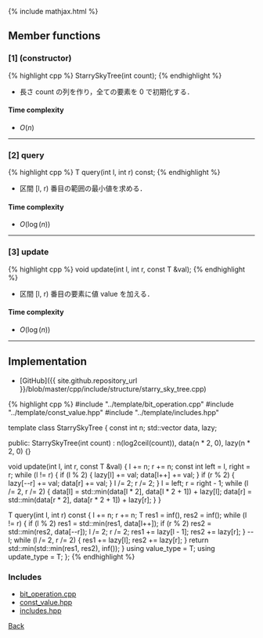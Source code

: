 {% include mathjax.html %}

## Member functions

### [1] (constructor)
{% highlight cpp %}
StarrySkyTree(int count);
{% endhighlight %}

- 長さ count の列を作り，全ての要素を 0 で初期化する．

#### Time complexity

- $O(n)$

---------------------------------------

### [2] query
{% highlight cpp %}
T query(int l, int r) const;
{% endhighlight %}

- 区間 [l, r) 番目の範囲の最小値を求める．

#### Time complexity

- $O(\log(n))$

---------------------------------------

### [3] update
{% highlight cpp %}
void update(int l, int r, const T &val);
{% endhighlight %}

- 区間 [l, r) 番目の要素に値 value を加える．

#### Time complexity

- $O(\log(n))$

---------------------------------------

## Implementation

- [GitHub]({{ site.github.repository_url }}/blob/master/cpp/include/structure/starry_sky_tree.cpp)

{% highlight cpp %}
#include "../template/bit_operation.cpp"
#include "../template/const_value.hpp"
#include "../template/includes.hpp"

template <typename T> class StarrySkyTree {
  const int n;
  std::vector<T> data, lazy;

public:
  StarrySkyTree(int count) :
    n(log2ceil(count)), data(n * 2, 0), lazy(n * 2, 0) {}

  void update(int l, int r, const T &val) {
    l += n;
    r += n;
    const int left = l, right = r;
    while (l != r) {
      if (l % 2) {
        lazy[l] += val;
        data[l++] += val;
      }
      if (r % 2) {
        lazy[--r] += val;
        data[r] += val;
      }
      l /= 2;
      r /= 2;
    }
    l = left;
    r = right - 1;
    while (l /= 2, r /= 2) {
      data[l] = std::min(data[l * 2], data[l * 2 + 1]) + lazy[l];
      data[r] = std::min(data[r * 2], data[r * 2 + 1]) + lazy[r];
    }
  }

  T query(int l, int r) const {
    l += n;
    r += n;
    T res1 = inf<T>(), res2 = inf<T>();
    while (l != r) {
      if (l % 2) res1 = std::min(res1, data[l++]);
      if (r % 2) res2 = std::min(res2, data[--r]);
      l /= 2;
      r /= 2;
      res1 += lazy[l - 1];
      res2 += lazy[r];
    }
    --l;
    while (l /= 2, r /= 2) {
      res1 += lazy[l];
      res2 += lazy[r];
    }
    return std::min(std::min(res1, res2), inf<T>());
  }
  using value_type = T;
  using update_type = T;
};
{% endhighlight %}

### Includes

- [bit_operation.cpp](../template/bit_operation)
- [const_value.hpp](../template/const_value)
- [includes.hpp](../template/includes)

[Back](../..)

